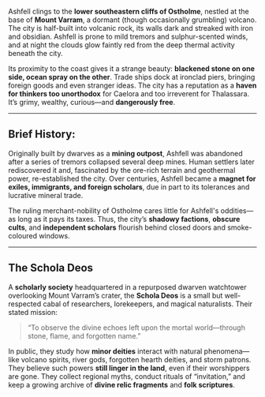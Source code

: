 Ashfell clings to the **lower southeastern cliffs of Ostholme**, nestled at the base of **Mount Varram**, a dormant (though occasionally grumbling) volcano. The city is half-built into volcanic rock, its walls dark and streaked with iron and obsidian. Ashfell is prone to mild tremors and sulphur-scented winds, and at night the clouds glow faintly red from the deep thermal activity beneath the city.

Its proximity to the coast gives it a strange beauty: **blackened stone on one side, ocean spray on the other**. Trade ships dock at ironclad piers, bringing foreign goods and even stranger ideas. The city has a reputation as a **haven for thinkers too unorthodox** for Caelora and too irreverent for Thalassara. It’s grimy, wealthy, curious—and **dangerously free**.

---

## **Brief History:**

Originally built by dwarves as a **mining outpost**, Ashfell was abandoned after a series of tremors collapsed several deep mines. Human settlers later rediscovered it and, fascinated by the ore-rich terrain and geothermal power, re-established the city. Over centuries, Ashfell became a **magnet for exiles, immigrants, and foreign scholars**, due in part to its tolerances and lucrative mineral trade.

The ruling merchant-nobility of Ostholme cares little for Ashfell's oddities—as long as it pays its taxes. Thus, the city’s **shadowy factions**, **obscure cults**, and **independent scholars** flourish behind closed doors and smoke-coloured windows.

---

## **The Schola Deos** 

A **scholarly society** headquartered in a repurposed dwarven watchtower overlooking Mount Varram’s crater, the **Schola Deos** is a small but well-respected cabal of researchers, lorekeepers, and magical naturalists. Their stated mission:

> “To observe the divine echoes left upon the mortal world—through stone, flame, and forgotten name.”

In public, they study how **minor deities** interact with natural phenomena—like volcano spirits, river gods, forgotten hearth deities, and storm patrons. They believe such powers **still linger in the land**, even if their worshippers are gone. They collect regional myths, conduct rituals of “invitation,” and keep a growing archive of **divine relic fragments** and **folk scriptures**.